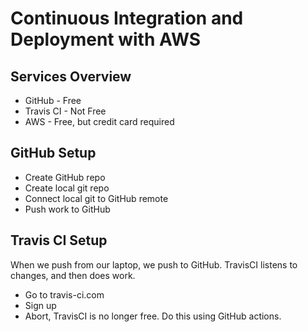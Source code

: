 # Continuous Integration and Deployment with AWS

## Services Overview

* GitHub - Free
* Travis CI - Not Free
* AWS - Free, but credit card required

## GitHub Setup

* Create GitHub repo
* Create local git repo
* Connect local git to GitHub remote
* Push work to GitHub

## Travis CI Setup

When we push from our laptop, we push to GitHub. TravisCI listens to changes, and then does work.

* Go to travis-ci.com
* Sign up
* Abort, TravisCI is no longer free. Do this using GitHub actions.
